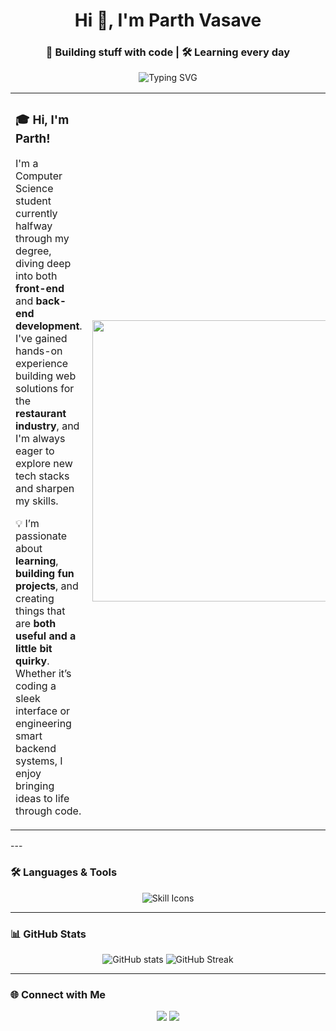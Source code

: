 <h1 align="center">Hi 👋, I'm Parth Vasave</h1>
<h3 align="center">🚀 Building stuff with code | 🛠️ Learning every day</h3>

<p align="center">
  <img src="https://readme-typing-svg.demolab.com/?lines=Software%20Developer;Aviation%20Enthusiast;Loves%20building%20cool%20UIs;Always%20learning%20new%20things!&center=true&width=500&height=45&font=Fira%20Code&pause=1000&color=F77F00&vCenter=true&size=22" alt="Typing SVG">
</p>
<table border="0">
  <tr>
    <td>

<h3>🎓 Hi, I'm Parth!</h3>

I'm a Computer Science student currently halfway through my degree, diving deep into both <strong>front-end</strong> and <strong>back-end development</strong>. I've gained hands-on experience building web solutions for the <strong>restaurant industry</strong>, and I'm always eager to explore new tech stacks and sharpen my skills.

💡 I’m passionate about <strong>learning</strong>, <strong>building fun projects</strong>, and creating things that are <strong>both useful and a little bit quirky</strong>. Whether it’s coding a sleek interface or engineering smart backend systems, I enjoy bringing ideas to life through code.

</td>
    <td>
      <img src="https://media2.giphy.com/media/v1.Y2lkPTc5MGI3NjExdHRlYThrODR2Z2p3bnd6YWdxZGUzYTcwaWlxNzRuNHdvbTV6ejMwMCZlcD12MV9pbnRlcm5hbF9naWZfYnlfaWQmY3Q9Zw/26xBFY0CIpA4ImXFm/giphy.gif" width="450"/>
    </td>
  </tr>
</table>
---

### 🛠️ Languages & Tools

<p align="center">
  <img src="https://skillicons.dev/icons?i=python,react,cpp,js,html,css,git,github,firebase,mysql,figma,linux&theme=light" alt="Skill Icons" />
</p>

---

### 📊 GitHub Stats

<p align="center">
  <img src="https://github-readme-stats.vercel.app/api?username=omgwtfnotnow&show_icons=true&theme=tokyonight&hide_border=true" alt="GitHub stats" />
  <img src="https://github-readme-streak-stats.herokuapp.com/?user=omgwtfnotnow&theme=tokyonight&hide_border=true" alt="GitHub Streak" />
</p>

---

### 🌐 Connect with Me

<p align="center">
  <a href="mailto:parth.rk.vasave@gmail.com"><img src="https://img.shields.io/badge/Email-D14836?style=for-the-badge&logo=gmail&logoColor=white"></a>
  <a href="https://linkedin.com/in/your-link"><img src="https://img.shields.io/badge/LinkedIn-0A66C2?style=for-the-badge&logo=linkedin&logoColor=white"></a>
</p>
